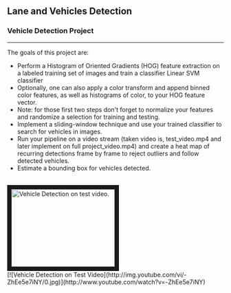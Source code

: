 ## Lane and Vehicles Detection

### Vehicle Detection Project
---
The goals of this project are:

* Perform a Histogram of Oriented Gradients (HOG) feature extraction on a labeled training set of images and train a classifier Linear SVM classifier
* Optionally, one can also apply a color transform and append binned color features, as well as histograms of color, to your HOG feature vector. 
* Note: for those first two steps don't forget to normalize your features and randomize a selection for training and testing.
* Implement a sliding-window technique and use your trained classifier to search for vehicles in images.
* Run your pipeline on a video stream (taken video is, test_video.mp4 and later implement on full project_video.mp4) and create a heat map of recurring detections frame by frame to reject outliers and follow detected vehicles.
* Estimate a bounding box for vehicles detected.<br>
<br>
<a href="http://www.youtube.com/watch?feature=player_embedded&v=-ZhEe5e7iNY" target="_blank"><img src="http://img.youtube.com/vi/-ZhEe5e7iNY/0.jpg" 
alt="Vehicle Detection on test video." width="240" height="180" border="10" /></a>
<br>
[![Vehicle Detection on Test Video](http://img.youtube.com/vi/-ZhEe5e7iNY/0.jpg)](http://www.youtube.com/watch?v=-ZhEe5e7iNY)
